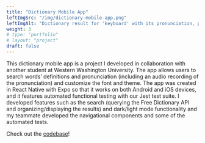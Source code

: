 ```yaml
---
title: "Dictionary Mobile App"
leftImgSrc: "/img/dictionary-mobile-app.png"
leftImgAlt: "Dictionary result for 'keyboard' with its pronunciation, part of speech: noun & meanings."
weight: 3
# type: "portfolio"
# layout: "project"
draft: false
---
```


This dictionary mobile app is a project I developed in collaboration with another student at Western Washington University. The app allows users to search words’ definitions and pronunciation (including an audio recording of the pronunciation) and customize the font and theme. The app was created in React Native with Expo so that it works on both Android and iOS devices, and it features automated functional testing with our Jest test suite. I developed features such as the search (querying the Free Dictionary API and organizing/displaying the results) and dark/light mode functionality and my teammate developed the navigational components and some of the automated tests.

Check out the [codebase](https://github.com/kmxtaylor/dictionary)!
